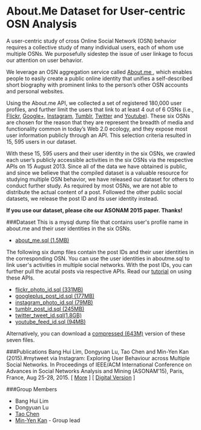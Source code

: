 # About.Me Dataset for User-centric OSN Analysis

A user-centric study of cross Online Social Network (OSN) behavior requires a collective study of many individual users, each of whom use multiple OSNs. We purposefully sidestep the issue of user linkage to focus our attention on user behavior.
     
We leverage an OSN aggregation service called <a href="https://about.me/">About.me </a>, which enables people to easily create a public online identity that unifies a self-described short biography with prominent links to the person’s other OSN accounts and personal websites.


Using the About.me API, we collected a set of registered 180,000 user profiles, 
     and further limit the users that link to at least 4 out of 6 OSNs 
     (i.e., <a href="https://www.flickr.com/">Flickr</a>, 
     <a href="https://plus.google.com/">Google+</a>, 
     <a href="https://instagram.com/">Instagram</a>, 
     <a href="https://www.tumblr.com/">Tumblr</a>, 
     <a href="https://twitter.com">Twitter</a> and 
     <a href="https://www.youtube.com/">Youtube</a>). 
     These six OSNs are chosen for the reason that they are represent 
     the breadth of media and functionality common in today’s Web 2.0 ecology, 
     and they expose most user information publicly through an API.
     This selection criteria resulted in 15, 595 users in our dataset.
     
     
With these 15, 595 users and their user identity in the six OSNs,
	we crawled each user’s publicly accessible activities in the six OSNs via
	the respective APIs on 15 August 2013. Since all of the data
	we have obtained is public, and since we believe that the
	compiled dataset is a valuable resource for studying multiple
	OSN behavior, we have released our dataset for others to
	conduct further study. As required by most OSNs, we are not able 
    to distribute the actual content of a post. Followed the
    other public social datasets, 
    we release the post ID and its user identity instead.   
    
**If you use our dataset, please cite our ASONAM 2015 paper.  Thanks!**


###Dataset
This is a mysql dump file that contains user's profile name in about.me and their user identities in the six OSNs. 
* <A HREF="dataset/about_me.sql">about_me.sql (1.5MB) </A>

The following six dump files contain the post IDs and their user identities in the corresponding OSN. You can use the user identities in aboutme.sql to link user's activities in multiple social networks. With the post IDs, you can further pull
the acutal posts via respective APIs. Read our <a href="instructions.md" target="_blank">tutorial</a> on using these APIs.
      
* <A HREF="dataset/flickr_photo_id.sql">flickr_photo_id.sql (331MB) </A>     
* <A HREF="dataset/googleplus_post_id.sql">googleplus_post_id.sql (177MB) </A>
* <A HREF="dataset/instagram_photo_id.sql">instagram_photo_id.sql (79MB) </A> 
* <A HREF="dataset/tumblr_post_id.sql">tumblr_post_id.sql (245MB) </A>
* <A HREF="dataset/twitter_tweet_id.sql">twitter_tweet_id.sql(1.8GB) </A>
* <A HREF="dataset/youtube_feed_id.sql">youtube_feed_id.sql (94MB) </A>

Alternatively, you can download a <A HREF="aboutme.tar.gz">compressed (643M)</A> version of these seven files.

###Publications
Bang Hui Lim, Dongyuan Lu, Tao Chen and Min-Yen Kan (2015).#mytweet via   Instagram: Exploring User Behaviour across Multiple Social Networks. In Proceedings of IEEE/ACM International Conference on Advances in Social Networks Analysis and Mining (ASONAM'15), Paris, France, Aug 25-28, 2015.
          [&nbsp;<A HREF="http://wing.comp.nus.edu.sg/portal/publications.html?view=publication&task=show&id=218">More</A>&nbsp;]
          [&nbsp;<A HREF="http://wing.comp.nus.edu.sg/publications/2015/lim-et-al-15.pdf">Digital Version</A>&nbsp;]

###Group Members
* Bang Hui Lim
* Dongyuan Lu
* <a href="http://www.cs.jhu.edu/~taochen/">Tao Chen</A>
* <a href="http://www.comp.nus.edu.sg/~kanmy/">Min-Yen Kan</A> - Group lead

